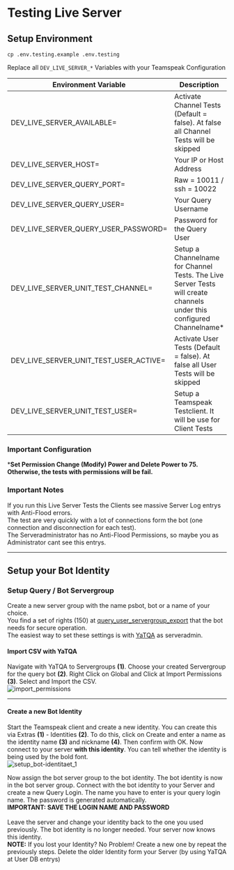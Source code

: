 Testing Live Server
==================
## Setup Environment

```shell
cp .env.testing.example .env.testing
```
Replace all `DEV_LIVE_SERVER_*` Variables with your Teamspeak Configuration

| Environment Variable                   | Description                                                                                                          |
|----------------------------------------|----------------------------------------------------------------------------------------------------------------------|
| DEV_LIVE_SERVER_AVAILABLE=             | Activate Channel Tests (Default =  false). At false all Channel Tests will be skipped                                |
| DEV_LIVE_SERVER_HOST=                  | Your IP or Host Address                                                                                              |
| DEV_LIVE_SERVER_QUERY_PORT=            | Raw = 10011 / ssh = 10022                                                                                            |
| DEV_LIVE_SERVER_QUERY_USER=            | Your Query Username                                                                                                  |
| DEV_LIVE_SERVER_QUERY_USER_PASSWORD=   | Password for the Query User                                                                                          |
| DEV_LIVE_SERVER_UNIT_TEST_CHANNEL=     | Setup a Channelname for Channel Tests. The Live Server Tests will create channels under this configured Channelname* |
| DEV_LIVE_SERVER_UNIT_TEST_USER_ACTIVE= | Activate User Tests (Default = false). At false all User Tests will be skipped                                       |
| DEV_LIVE_SERVER_UNIT_TEST_USER=        | Setup a Teamspeak Testclient. It will be use for Client Tests                                                        |

### Important Configuration
***Set Permission Change (Modify) Power and Delete Power to 75. Otherwise, the tests with permissions will be fail.**

### Important Notes
If you run this Live Server Tests the Clients see massive Server Log entrys with Anti-Flood errors.<br>
The test are very quickly with a lot of connections form the bot (one connection and disconnection for each test).<br>
The Serveradministrator has no Anti-Flood Permissions, so maybe you as Administrator cant see this entrys.

---

## Setup your Bot Identity
### Setup Query / Bot Servergroup
Create a new server group with the name psbot, bot or a name of your choice.<br>
You find a set of rights (150) at [query_user_servergroup_export](query_user_servergroup_export.csv) that the bot needs for secure operation.<br>
The easiest way to set these settings is with [YaTQA](https://yat.qa/) as serveradmin.

#### Import CSV with YaTQA
Navigate with YaTQA to Servergroups **(1)**. Choose your created Servergroup for the query bot **(2)**. Right Click on Global and Click at Import Permissions **(3)**.
Select and Import the CSV.<br>
![import_permissions](img/query_import_permissions.png)

---

#### Create a new Bot Identity
Start the Teamspeak client and create a new identity. You can create this via Extras **(1)** - Identities **(2)**. To do this, click on Create and enter a name as the identity name **(3)** and nickname **(4)**. Then confirm with OK. Now connect to your server **with this identity**. You can tell whether the identity is being used by the bold font.<br>
![setup_bot-identitaet_1](img/setup_bot-identitaet_1.png)

Now assign the bot server group to the bot identity. The bot identity is now in the bot server group. Connect with the bot identity to your Server and create a new Query Login. The name you have to enter is your query login name. The password is generated automatically.<br>
**IMPORTANT: SAVE THE LOGIN NAME AND PASSWORD**<br><br>
Leave the server and change your identity back to the one you used previously. The bot identity is no longer needed. Your server now knows this identity.<br>
**NOTE:** If you lost your Identity? No Problem! Create a new one by repeat the previously steps. Delete the older Identity form your Server (by using YaTQA at User DB entrys) 

